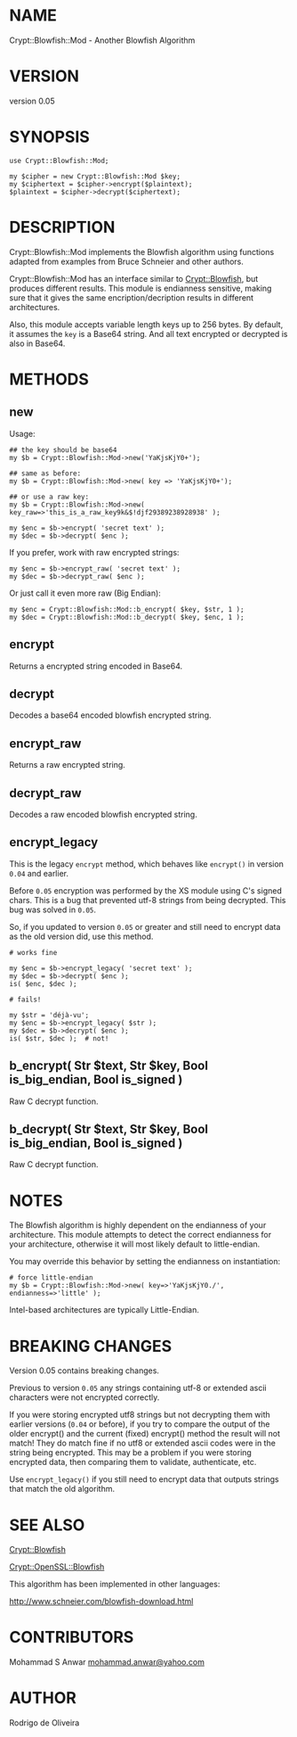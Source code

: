 # NAME

Crypt::Blowfish::Mod - Another Blowfish Algorithm

# VERSION

version 0.05

# SYNOPSIS

    use Crypt::Blowfish::Mod;

    my $cipher = new Crypt::Blowfish::Mod $key;
    my $ciphertext = $cipher->encrypt($plaintext);
    $plaintext = $cipher->decrypt($ciphertext);

# DESCRIPTION

Crypt::Blowfish::Mod implements the Blowfish algorithm using functions adapted from examples from Bruce Schneier
and other authors.

Crypt::Blowfish::Mod has an interface similar to [Crypt::Blowfish](https://metacpan.org/pod/Crypt::Blowfish), but produces different results. This module
is endianness sensitive, making sure that it gives the same encription/decription results in different architectures.

Also, this module accepts variable length keys up to 256 bytes. By default, it assumes the `key` is a Base64
string. And all text encrypted or decrypted is also in Base64.

# METHODS

## new

Usage:

    ## the key should be base64
    my $b = Crypt::Blowfish::Mod->new('YaKjsKjY0+');

    ## same as before:
    my $b = Crypt::Blowfish::Mod->new( key => 'YaKjsKjY0+');

    ## or use a raw key:
    my $b = Crypt::Blowfish::Mod->new( key_raw=>'this_is_a_raw_key9k&$!djf29389238928938' );

    my $enc = $b->encrypt( 'secret text' );
    my $dec = $b->decrypt( $enc );

If you prefer, work with raw encrypted strings:

    my $enc = $b->encrypt_raw( 'secret text' );
    my $dec = $b->decrypt_raw( $enc );

Or just call it even more raw (Big Endian):

    my $enc = Crypt::Blowfish::Mod::b_encrypt( $key, $str, 1 );
    my $dec = Crypt::Blowfish::Mod::b_decrypt( $key, $enc, 1 );

## encrypt

Returns a encrypted string encoded in Base64.

## decrypt

Decodes a base64 encoded blowfish encrypted string.

## encrypt\_raw

Returns a raw encrypted string.

## decrypt\_raw

Decodes a raw encoded blowfish encrypted string.

## encrypt\_legacy

This is the legacy `encrypt` method, which behaves like `encrypt()` in
version `0.04` and earlier.

Before `0.05` encryption was performed by the XS module using C's signed
chars. This is a bug that prevented utf-8 strings from being decrypted.
This bug was solved in `0.05`.

So, if you updated to version `0.05` or greater and still need to encrypt data
as the old version did, use this method.

    # works fine

    my $enc = $b->encrypt_legacy( 'secret text' );
    my $dec = $b->decrypt( $enc );
    is( $enc, $dec );

    # fails!

    my $str = 'déjà-vu';
    my $enc = $b->encrypt_legacy( $str );
    my $dec = $b->decrypt( $enc );
    is( $str, $dec );  # not!

## b\_encrypt( Str $text, Str $key, Bool is\_big\_endian, Bool is\_signed )

Raw C decrypt function.

## b\_decrypt( Str $text, Str $key, Bool is\_big\_endian, Bool is\_signed )

Raw C decrypt function.

# NOTES

The Blowfish algorithm is highly dependent on the endianness of your architecture.
This module attempts to detect the correct endianness for your architecture, otherwise
it will most likely default to little-endian.

You may override this behavior by setting the endianness on instantiation:

    # force little-endian
    my $b = Crypt::Blowfish::Mod->new( key=>'YaKjsKjY0./', endianness=>'little' );

Intel-based architectures are typically Little-Endian.

# BREAKING CHANGES

Version 0.05 contains breaking changes.

Previous to version `0.05` any strings containing utf-8 or extended ascii
characters were not encrypted correctly.

If you were storing encrypted utf8 strings but not decrypting them with earlier
versions (`0.04` or before), if you try to compare the output of the older
encrypt() and the current (fixed) encrypt() method the result will not match!
They do match fine if no utf8 or extended ascii codes were in the string being
encrypted. This may be a problem if you were storing encrypted data, then
comparing them to validate, authenticate, etc.

Use `encrypt_legacy()` if you still need to encrypt data that outputs strings
that match the old algorithm.

# SEE ALSO

[Crypt::Blowfish](https://metacpan.org/pod/Crypt::Blowfish)

[Crypt::OpenSSL::Blowfish](https://metacpan.org/pod/Crypt::OpenSSL::Blowfish)

This algorithm has been implemented in other languages:

http://www.schneier.com/blowfish-download.html

# CONTRIBUTORS

Mohammad S Anwar <mohammad.anwar@yahoo.com>

# AUTHOR

Rodrigo de Oliveira
